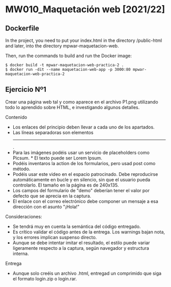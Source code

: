 # MW010_Maquetación web [2021/22]

## Dockerfile

In the project, you need to put your index.html in the directory /public-html and later, into the directory 
mpwar-maquetacion-web.

Then, run the commands to build and run the Docker image:

```
$ docker build -t mpwar-maquetacion-web-practica-2 .
$ docker run -dit --name maquetacion-web-app -p 3000:80 mpwar-maquetacion-web-practica-2 

```

## Ejercicio Nº1

Crear una página web tal y como aparece en el archivo P1.png utilizando todo lo aprendido sobre HTML, e investigando algunos detalles.

Contenido

* Los enlaces del principio deben llevar a cada uno de los apartados.
* Las líneas separadoras son elementos <hr>.
* Para las imágenes podéis usar un servicio de placeholders como Picsum. * El texto puede ser Lorem Ipsum.
* Podéis inventaros la action de los formularios, pero usad post como método.
* Podéis usar este video en el espacio patrocinado. Debe reproducirse automáticamente en bucle y en silencio, sin que el usuario pueda controlarlo. El tamaño en la página es de 240x135.
* Los campos del formulario de "demo" deberían tener el valor por defecto que se aprecia en la captura.
* El enlace con el correo electrónico debe componer un mensaje a esa dirección con el asunto "¡Hola!"

Consideraciones:

* Se tendrá muy en cuenta la semántica del código entregado.
* Es crítico validar el código antes de la entrega. Los warnings bajan nota, y los errores implican suspenso directo.
* Aunque se debe intentar imitar el resultado, el estilo puede variar ligeramente respecto a la captura, según navegador y estructura interna.

Entrega

* Aunque solo creéis un archivo .html, entregad un comprimido que siga el formato login.zip o login.rar.
